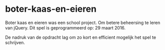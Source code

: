 # boter-kaas-en-eieren

Boter kaas en eieren was een school project. Om betere beheersing te leren van jQuery. Dit spel is geprogrammeerd op: 29 maart 2016.

De nadruk van de opdracht lag om zo kort en efficient mogelijk het spel te schrijven.
